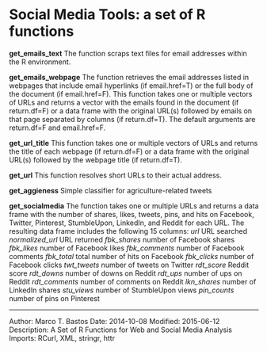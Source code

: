# Social Media Tools: a set of R functions

<b>get_emails_text</b> The function scraps text files for email addresses within the R environment. 

<b>get_emails_webpage</b> The function retrieves the email addresses listed in webpages that include email hyperlinks (if email.href=T) or the full body of the document (if email.href=F). This function takes one or multiple vectors of URLs and returns a vector with the emails found in the document (if return.df=F) or a data frame with the original URL(s) followed by emails on that page separated by columns (if return.df=T). The default arguments are return.df=F and email.href=F.

<b>get_url_title</b> This function takes one or multiple vectors of URLs and returns the title of each webpage (if return.df=F) or a data frame with the original URL(s) followed by the webpage title (if return.df=T).

<b>get_url</b> This function resolves short URLs to their actual address.

<b>get_aggieness</b> Simple classifier for agriculture-related tweets

<b>get_socialmedia</b> The function takes one or multiple URLs and returns a data frame with the number of shares, likes, tweets, pins, and hits on Facebook, Twitter, Pinterest, StumbleUpon, LinkedIn, and Reddit for each URL. The resulting data frame includes the following 15 columns:
<i>url</i> URL searched
<i>normalized_url</i> URL returned
<i>fbk_shares</i> number of Facebook shares 
<i>fbk_likes</i> number of Facebook likes
<i>fbk_comments</i> number of Facebook comments
<i>fbk_total</i> total number of hits on Facebook 
<i>fbk_clicks</i> number of Facebook clicks
<i>twt_tweets</i> number of tweets on Twitter
<i>rdt_score</i> Reddit score 
<i>rdt_downs</i> number of downs on Reddit 
<i>rdt_ups</i> number of ups on Reddit
<i>rdt_comments</i> number of comments on Reddit
<i>lkn_shares</i> number of LinkedIn shares
<i>stu_views</i> number of StumbleUpon views
<i>pin_counts</i> number of pins on Pinterest


--------------
Author: Marco T. Bastos
Date: 2014-10-08
Modified: 2015-06-12
Description: A Set of R Functions for Web and Social Media Analysis
Imports: RCurl, XML, stringr, httr
